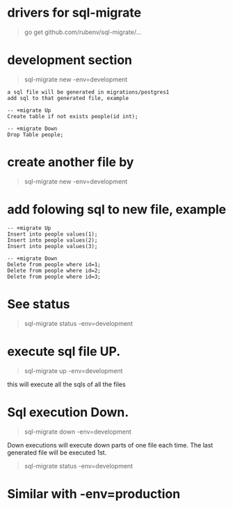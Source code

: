 # drivers for sql-migrate
> go get github.com/rubenv/sql-migrate/...



# development section
> sql-migrate new -env=development

    a sql file will be generated in migrations/postgres1
    add sql to that generated file, example

```
-- +migrate Up
Create table if not exists people(id int);

-- +migrate Down
Drop Table people;
```


# create another file by
> sql-migrate new -env=development

# add folowing sql to new file, example
```
-- +migrate Up
Insert into people values(1);
Insert into people values(2);
Insert into people values(3);

-- +migrate Down
Delete from people where id=1;
Delete from people where id=2;
Delete from people where id=3;
```


# See status 
> sql-migrate status -env=development

# execute sql file UP. 
> sql-migrate up -env=development

this will execute all the sqls of all the files

# Sql execution Down. 
> sql-migrate down -env=development

Down executions will execute down parts of one file each time. The last generated file will be executed 1st.

> sql-migrate status -env=development


# Similar with -env=production
